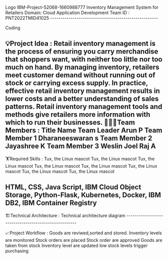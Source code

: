 Logo
IBM-Project-52068-1660988777
Inventory Management System for Retailers
Domain: Cloud Application Development
Team ID : PNT2022TMID41025 -----------------------------------------------------

Coding

💡Project Idea :
Retail inventory management is the process of ensuring you carry merchandise that shoppers want, with neither too little nor too much on hand. By managing inventory, retailers meet customer demand without running out of stock or carrying excess supply.
In practice, effective retail inventory management results in lower costs and a better understanding of sales patterns. Retail inventory management tools and methods give retailers more information with which to run their businesses.
🧑‍🤝‍🧑Team Members :
Title	Name
Team Leader	Arun P
Team Member 1	Dharaneeswaran s
Team Member 2	Jayashree K
Team Member 3	Weslin Joel Raj A
-----------------------------------------------------

🏋️Required Skills :
Tux, the Linux mascot Tux, the Linux mascot Tux, the Linux mascot Tux, the Linux mascot Tux, the Linux mascot Tux, the Linux mascot Tux, the Linux mascot Tux, the Linux mascot

HTML, CSS, Java Script, IBM Cloud Object Storage, Python-Flask, Kubernetes, Docker, IBM DB2, IBM Container Registry
-----------------------------------------------------

🏗️Technical Architecture :
Technical architecture diagram -----------------------------------------------------

📈Project Workflow :
Goods are reviwed,sorted and stored.
Inventory levels are monitored
Stock orders are placed
Stock order are approved
Goods are taken from stock
Inventory level are updated
low stock levels trigger purchasing
